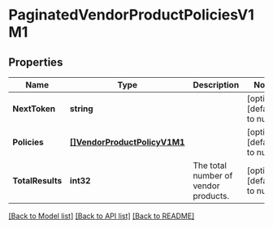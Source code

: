 # PaginatedVendorProductPoliciesV1M1

## Properties
Name | Type | Description | Notes
------------ | ------------- | ------------- | -------------
**NextToken** | **string** |  | [optional] [default to null]
**Policies** | [**[]VendorProductPolicyV1M1**](VendorProductPolicyV1M1.md) |  | [optional] [default to null]
**TotalResults** | **int32** | The total number of vendor products. | [optional] [default to null]

[[Back to Model list]](../README.md#documentation-for-models) [[Back to API list]](../README.md#documentation-for-api-endpoints) [[Back to README]](../README.md)


